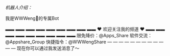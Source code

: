 *机器人介绍：*

我是WWWeng🐝的专属Bot
 
▬▬ ▬▬ ▬▬ ▬▬ ▬▬ ▬▬ ▬▬ ▬▬ ▬▬ 
❤️ 欢迎关注我的频道 ❤️
▬▬ ▬▬ ▬▬ ▬▬ ▬▬ ▬▬ ▬▬ ▬▬ ▬▬ 
限免降价：@Apps\_Share
软件交流：@Appshare\_Group 
快捷指令：@WWWengShare 
— — — — — — — — — — — — 
现在你可以通过我发送消息了～

